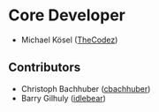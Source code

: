 # Core Developer
* Michael Kösel ([TheCodez](https://github.com/TheCodez))

## Contributors
* Christoph Bachhuber ([cbachhuber](https://github.com/cbachhuber))
* Barry Gilhuly ([idlebear](https://github.com/idlebear))
